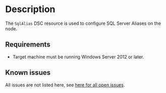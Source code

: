 # Description

The `SqlAlias` DSC resource is used to configure SQL Server Aliases on the node.

## Requirements

* Target machine must be running Windows Server 2012 or later.

## Known issues

All issues are not listed here, see [here for all open issues](https://github.com/dsccommunity/SqlServerDsc/issues?q=is%3Aissue+is%3Aopen+in%3Atitle+SqlAlias).
